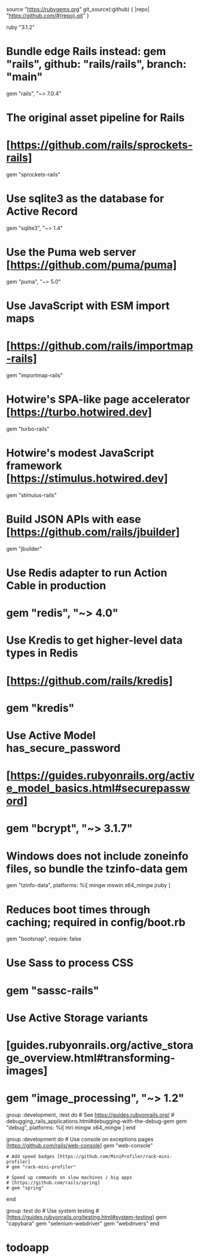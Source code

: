   source "https://rubygems.org"
  git_source(:github) { |repo| "https://github.com/#{repo}.git" }

  ruby "3.1.2"

  # Bundle edge Rails instead: gem "rails", github: "rails/rails", branch: "main"
  gem "rails", "~> 7.0.4"

  # The original asset pipeline for Rails
  # [https://github.com/rails/sprockets-rails]
  gem "sprockets-rails"

  # Use sqlite3 as the database for Active Record
  gem "sqlite3", "~> 1.4"

  # Use the Puma web server [https://github.com/puma/puma]
  gem "puma", "~> 5.0"

  # Use JavaScript with ESM import maps
  # [https://github.com/rails/importmap-rails]
  gem "importmap-rails"

  # Hotwire's SPA-like page accelerator [https://turbo.hotwired.dev]
  gem "turbo-rails"

  # Hotwire's modest JavaScript framework [https://stimulus.hotwired.dev]
  gem "stimulus-rails"

  # Build JSON APIs with ease [https://github.com/rails/jbuilder]
  gem "jbuilder"

  # Use Redis adapter to run Action Cable in production
  # gem "redis", "~> 4.0"

  # Use Kredis to get higher-level data types in Redis
  # [https://github.com/rails/kredis]
  # gem "kredis"

  # Use Active Model has_secure_password
  # [https://guides.rubyonrails.org/active_model_basics.html#securepassword]
  # gem "bcrypt", "~> 3.1.7"

  # Windows does not include zoneinfo files, so bundle the tzinfo-data gem
  gem "tzinfo-data", platforms: %i[ mingw mswin x64_mingw jruby ]

  # Reduces boot times through caching; required in config/boot.rb
  gem "bootsnap", require: false

  # Use Sass to process CSS
  # gem "sassc-rails"

  # Use Active Storage variants
  # [guides.rubyonrails.org/active_storage_overview.html#transforming-images]
  # gem "image_processing", "~> 1.2"

  group :development, :test do
    # See https://guides.rubyonrails.org/
    # debugging_rails_applications.html#debugging-with-the-debug-gem
    gem "debug", platforms: %i[ mri mingw x64_mingw ]
  end

  group :development do
    # Use console on exceptions pages [https://github.com/rails/web-console]
    gem "web-console"

    # Add speed badges [https://github.com/MiniProfiler/rack-mini-profiler]
    # gem "rack-mini-profiler"

    # Speed up commands on slow machines / big apps
    # [https://github.com/rails/spring]
    # gem "spring"
  end

  group :test do
    # Use system testing
    # [https://guides.rubyonrails.org/testing.html#system-testing]
    gem "capybara"
    gem "selenium-webdriver"
    gem "webdrivers"
  end
# todoapp
